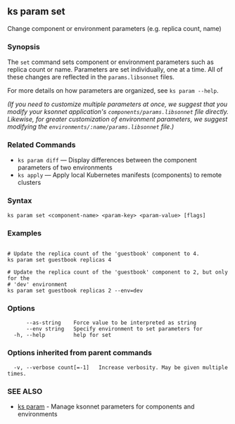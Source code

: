 ## ks param set

Change component or environment parameters (e.g. replica count, name)

### Synopsis


The `set` command sets component or environment parameters such as replica count
or name. Parameters are set individually, one at a time. All of these changes are
reflected in the `params.libsonnet` files.

For more details on how parameters are organized, see `ks param --help`.

*(If you need to customize multiple parameters at once, we suggest that you modify
your ksonnet application's  `components/params.libsonnet` file directly. Likewise,
for greater customization of environment parameters, we suggest modifying the
 `environments/:name/params.libsonnet` file.)*

### Related Commands

* `ks param diff` — Display differences between the component parameters of two environments
* `ks apply` — Apply local Kubernetes manifests (components) to remote clusters

### Syntax


```
ks param set <component-name> <param-key> <param-value> [flags]
```

### Examples

```

# Update the replica count of the 'guestbook' component to 4.
ks param set guestbook replicas 4

# Update the replica count of the 'guestbook' component to 2, but only for the
# 'dev' environment
ks param set guestbook replicas 2 --env=dev
```

### Options

```
      --as-string    Force value to be interpreted as string
      --env string   Specify environment to set parameters for
  -h, --help         help for set
```

### Options inherited from parent commands

```
  -v, --verbose count[=-1]   Increase verbosity. May be given multiple times.
```

### SEE ALSO

* [ks param](ks_param.md)	 - Manage ksonnet parameters for components and environments

